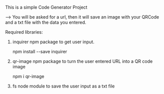 This is a simple Code Generator Project

--> You will be asked for a url, then it will save an image with your QRCode and a txt file with the data you entered.

Required libraries:
<ol>
  <li>inquirer npm package to get user input.</li>
  <p>npm install --save inquirer</p>
  <li>qr-image npm package to turn the user entered URL into a QR code image</li>  
  <p>npm i qr-image</p>
  <li>fs node module to save the user input as a txt file </li>
</ol>
  
